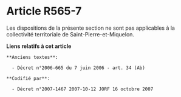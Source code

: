 # Article R565-7

Les dispositions de la présente section ne sont pas applicables à la collectivité territoriale de Saint-Pierre-et-Miquelon.

**Liens relatifs à cet article**

	**Anciens textes**:

	  - Décret n°2006-665 du 7 juin 2006 - art. 34 (Ab)

	**Codifié par**:

	  - Décret n°2007-1467 2007-10-12 JORF 16 octobre 2007
